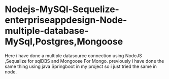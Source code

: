 # Nodejs-MySQl-Sequelize-enterpriseappdesign-Node-multiple-database-MySql,Postgres,Mongoose

Here i have done a multiple datasource connection using NodeJS ,Sequalize for sqlDBS and Mongoose For Mongo.
previously i have done the same thing using java Springboot  in my project so i just tried the same in node.
